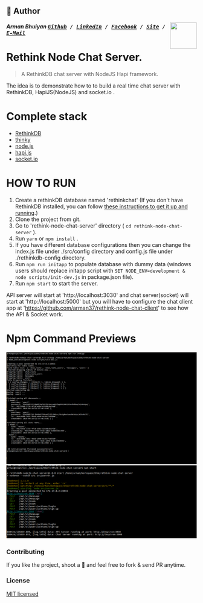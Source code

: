 ## 📝 Author
[<img src="https://media.licdn.com/dms/image/C5103AQE3SdZqmIyW0A/profile-displayphoto-shrink_200_200/0?e=1533168000&v=beta&t=reTZbwaCbB9R9V47Q9XiBGgGpY6_dS0KSK_gA8WsVCc" align="right" height="70" width="70">](http://armanbhuiyan.com)

##### Arman Bhuiyan <kbd>[Github](https://github.com/arman37) / [LinkedIn](https://www.linkedin.com/in/arman-bhuiyan) / [Facebook](https://www.facebook.com/arman.it37) / [Site](http://armanbhuiyan.com) /  [E-Mail](mailto:arman.it37@gmail.com)</kbd>

# Rethink Node Chat Server.

> A RethinkDB chat server with NodeJS Hapi framework.

The idea is to demonstrate how to to build a real time chat server with RethinkDB, HapiJS(NodeJS) and socket.io .

# Complete stack #

* [RethinkDB](https://www.rethinkdb.com)
* [thinky](http://thinky.io/)
* [node.js](http://nodejs.org)
* [hapi.js](https://hapijs.com)
* [socket.io](http://socket.io)

HOW TO RUN
========
1. Create a rethinkDB database named 'rethinkchat' (If you don't have RethinkDB installed, you can follow [these instructions to get it up and running](http://www.rethinkdb.com/docs/install/).)
2. Clone the project from git.
3. Go to 'rethink-node-chat-server' directory ( `cd rethink-node-chat-server` ).
4. Run `yarn` or `npm install` .
5. If you have different database configurations then you can change the index.js file under ./src/config directory and config.js file under ./rethinkdb-config directory.
6. Run `npm run initapp` to populate database with dummy data (windows users should replace initapp script with `SET NODE_ENV=development & node scripts/init-dev.js` in package.json file).
5. Run `npm start` to start the server.

API server will start at 'http://localhost:3030' and chat server(socket) will start at 'http://localhost:5000' but you will have to configure the chat client app at 'https://github.com/arman37/rethink-node-chat-client' to see how the API & Socket work.



Npm Command Previews
========
![Screenshot1](/screenshots/screenshot1.png)
![Screenshot2](/screenshots/screenshot2.png)

### Contributing
If you like the project, shoot a :star2: and feel free to fork & send PR anytime.

### License

[MIT licensed](./LICENSE)
